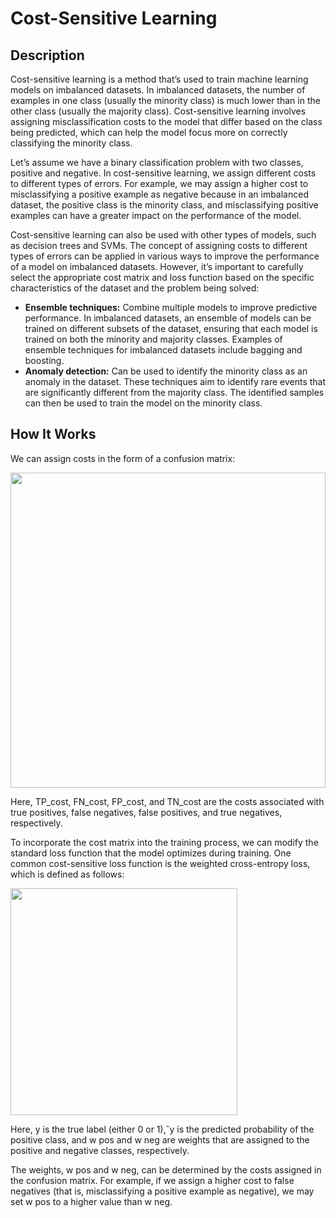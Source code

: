 # Cost-Sensitive Learning

## Description

Cost-sensitive learning is a method that’s used to train machine learning models on imbalanced datasets. In imbalanced datasets, the number of examples in one class (usually the minority class) is much lower than in the other class (usually the majority class). Cost-sensitive learning involves assigning misclassification costs to the model that differ based on the class being predicted, which can help the model focus more on correctly classifying the minority class.

Let’s assume we have a binary classification problem with two classes, positive and negative. In cost-sensitive learning, we assign different costs to different types of errors. For example, we may assign a higher cost to misclassifying a positive example as negative because in an imbalanced dataset, the positive class is the minority class, and misclassifying positive examples can have a greater impact on the performance of the model.

Cost-sensitive learning can also be used with other types of models, such as decision trees and SVMs. The concept of assigning costs to different types of errors can be applied in various ways to improve the performance of a model on imbalanced datasets. However, it’s important to carefully select the appropriate cost matrix and loss function based on the specific characteristics of the dataset and the problem being solved:

- **Ensemble techniques:** Combine multiple models to improve predictive performance. In imbalanced datasets, an ensemble of models can be trained on different subsets of the dataset, ensuring that each model is trained on both the minority and majority classes. Examples of ensemble techniques for imbalanced datasets include bagging and boosting.
- **Anomaly detection:** Can be used to identify the minority class as an anomaly in the dataset. These techniques aim to identify rare events that are significantly different from the majority class. The identified samples can then be used to train the model on the minority class.

## How It Works

We can assign costs in the form of a confusion matrix:

<img src="image2.jpg" style="width:5.25266in" />

Here, TP\_cost, FN\_cost, FP\_cost, and TN\_cost are the costs associated with true positives, false negatives, false positives, and true negatives, respectively.

To incorporate the cost matrix into the training process, we can modify the standard loss function that the model optimizes during training. One common cost-sensitive loss function is the weighted cross-entropy loss, which is defined as follows:

<img src="image1.jpg" style="width:3.78212in" />

Here, y is the true label (either 0 or 1),ˆy is the predicted probability of the positive class, and w pos and w neg are weights that are assigned to the positive and negative classes, respectively.

The weights, w pos and w neg, can be determined by the costs assigned in the confusion matrix. For example, if we assign a higher cost to false negatives (that is, misclassifying a positive example as negative), we may set w pos to a higher value than w neg.

